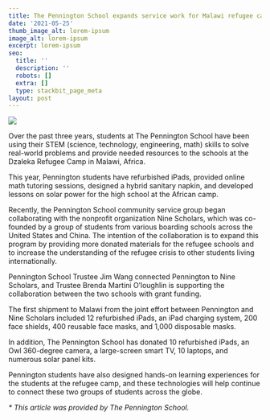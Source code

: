 ```yaml
---
title: The Pennington School expands service work for Malawi refugee camp
date: '2021-05-25'
thumb_image_alt: lorem-ipsum
image_alt: lorem-ipsum
excerpt: lorem-ipsum
seo:
  title: ''
  description: ''
  robots: []
  extra: []
  type: stackbit_page_meta
layout: post
---
```

![](https://centraljersey.com/wp-content/uploads/sites/26/2021/05/hvn-penn-school-malawi-768x1024.jpeg)

Over the past three years, students at The Pennington School have been using their STEM (science, technology, engineering, math) skills to solve real-world problems and provide needed resources to the schools at the Dzaleka Refugee Camp in Malawi, Africa.

This year, Pennington students have refurbished iPads, provided online math tutoring sessions, designed a hybrid sanitary napkin, and developed lessons on solar power for the high school at the African camp.

Recently, the Pennington School community service group began collaborating with the nonprofit organization Nine Scholars, which was co-founded by a group of students from various boarding schools across the United States and China. The intention of the collaboration is to expand this program by providing more donated materials for the refugee schools and to increase the understanding of the refugee crisis to other students living internationally.

Pennington School Trustee Jim Wang connected Pennington to Nine Scholars, and Trustee Brenda Martini O’loughlin is supporting the collaboration between the two schools with grant funding.

The first shipment to Malawi from the joint effort between Pennington and Nine Scholars included 12 refurbished iPads, an iPad charging system, 200 face shields, 400 reusable face masks, and 1,000 disposable masks.

In addition, The Pennington School has donated 10 refurbished iPads, an Owl 360-degree camera, a large-screen smart TV, 10 laptops, and numerous solar panel kits.

Pennington students have also designed hands-on learning experiences for the students at the refugee camp, and these technologies will help continue to connect these two groups of students across the globe.

*\* This article was provided by The Pennington School.*
